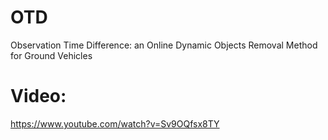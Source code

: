 # OTD
Observation Time Difference: an Online Dynamic Objects Removal Method for Ground Vehicles

# Video: 
https://www.youtube.com/watch?v=Sv9OQfsx8TY
